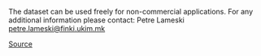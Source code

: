 The dataset can be used freely for non-commercial applications. For any additional information please contact: Petre Lameski [petre.lameski@finki.ukim.mk](mailto:petre.lameski@finki.ukim.mk)

[Source](https://github.com/lameski/rgbweeddetection#weed-detection-dataset-with-rgb-images-taken-under-variable-light-conditions)
